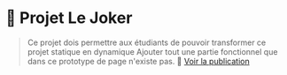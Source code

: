 # 🤡 Projet Le Joker
> Ce projet dois permettre aux étudiants de pouvoir transformer ce projet statique en dynamique
> Ajouter tout une partie fonctionnel que dans ce prototype de page n'existe pas.
> 🚀 [Voir la publication](https://beniedia.github.io/Le-joker-master/)
> 
